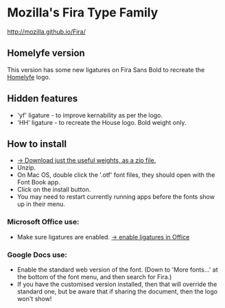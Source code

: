 # Mozilla's Fira Type Family
http://mozilla.github.io/Fira/

## Homelyfe version
This version has some new ligatures on Fira Sans Bold to recreate the [Homelyfe](http:www.homelyfe.com) logo. 

## Hidden features
- 'yf' ligature - to improve kernability as per the logo.
- 'HH' ligature - to recreate the House logo. Bold weight only.

## How to install
- [→ Download just the useful weights, as a zip file.](https://github.com/tobystokes/Fira/releases/download/h1.0/FiraSans-requiredweights.zip)
- Unzip.
- On Mac OS, double click the '.otf' font files, they should open with the Font Book app.
- Click on the install button.
- You may need to restart currently running apps before the fonts show up in their menu.

### Microsoft Office use:
- Make sure ligatures are enabled. [→ enable ligatures in Office](https://www.google.co.uk/search?q=microsoft+office+ligatures)

### Google Docs use:
- Enable the standard web version of the font. (Down to 'More fonts...' at the bottom of the font menu, and then search for Fira.)
- If you have the customised version installed, then that will override the standard one, but be aware that if sharing the document, then the logo won't show!